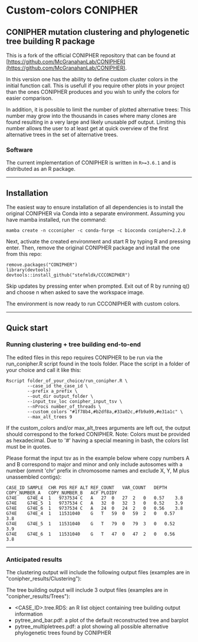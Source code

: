 # Custom-colors CONIPHER

## CONIPHER mutation clustering and phylogenetic tree building R package
This is a fork of the official CONIPHER repository that can be found at [https://github.com/McGranahanLab/CONIPHER](https://github.com/McGranahanLab/CONIPHER).

In this version one has the ability to define custom cluster colors in the initial function call. This is usefull if you require other plots in your project than the ones CONIPHER produces and you wish to unify the colors for easier comparison.

In addition, it is possible to limit the number of plotted alternative trees: This number may grow into the thousands in cases where many clones are found resulting in a very large and likely unusable pdf output. Limiting this number allows the user to at least get at quick overview of the first alternative trees in the set of alternative trees.

### Software
The current implementation of CONIPHER is written in `R>=3.6.1` and is distributed as an R package.

---
## Installation 


The easiest way to ensure installation of all dependencies is to install the original CONIPHER via Conda into a separate environment. Assuming you have mamba installed, run the command:
```
mamba create -n ccconipher -c conda-forge -c bioconda conipher=2.2.0
```
Next, activate the created environment and start R by typing R and pressing enter. Then, remove the original CONIPHER package and install the one from this repo:
```
remove.packages("CONIPHER")
library(devtools)
devtools::install_github("stefmldk/CCCONIPHER")
```
Skip updates by pressing enter when prompted.
Exit out of R by running q() and choose n when asked to save the workspace image.

The environment is now ready to run CCCONIPHER with custom colors.

---
## Quick start

### Running clustering + tree building end-to-end 

The edited files in this repo requires CONIPHER to be run via the run_conipher.R script found in the tools folder. Place the script in a folder of your choice and call it like this:
```
Rscript folder_of_your_choice/run_conipher.R \
        --case_id the_case_id \
        --prefix a_prefix \
        --out_dir output_folder \
        --input_tsv_loc conipher_input_tsv \
        --nProcs number_of_threads \
        --custom_colors "#1f78b4,#b2df8a,#33a02c,#fb9a99,#e31a1c" \
        --max_alt_trees 9
```
If the custom_colors and/or max_alt_trees arguments are left out, the output should correspond to the forked CONIPHER. Note: Colors must be provided as hexadecimal. Due to '#' having a special meaning in bash, the colors list must be in quotes.

Please format the input tsv as in the example below where copy numbers A and B correspond to major and minor and only include autosomes with a number (ommit 'chr' prefix in chromosome names and exclude X, Y, M plus unassembled contigs):
```
CASE_ID	SAMPLE	CHR	POS	REF	ALT	REF_COUNT	VAR_COUNT	DEPTH	COPY_NUMBER_A	COPY_NUMBER_B	ACF	PLOIDY
G74E	G74E_4	1	9737534	C	A	27	0	27	2	0	0.57	3.8
G74E	G74E_5	1	9737534	C	A	32	0	32	3	0	0.52	3.9
G74E	G74E_6	1	9737534	C	A	24	0	24	2	0	0.56	3.8
G74E	G74E_4	1	11531040	G	T	59	0	59	2	0	0.57	3.8
G74E	G74E_5	1	11531040	G	T	79	0	79	3	0	0.52	3.9
G74E	G74E_6	1	11531040	G	T	47	0	47	2	0	0.56	3.8
```

---
### Anticipated results
The clustering output will include the following output files (examples are in "conipher_results/Clustering"):


The tree building output will include 3 output files (examples are in "conipher_results/Trees"):
- <CASE_ID>.tree.RDS: an R list object containing tree building output information
- pytree_and_bar.pdf: a plot of the default reconstructed tree and barplot
- pytree_multipletrees.pdf: a plot showing all possible alternative phylogenetic trees found by CONIPHER



